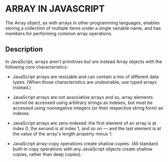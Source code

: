 # ARRAY IN JAVASCRIPT

The Array object, as with arrays in other programming languages, enables storing a collection of multiple items under a single variable name, and has members for performing common array operations.

## Description

In JavaScript, arrays aren't primitives but are instead Array objects with the following core characteristics:

- JavaScript arrays are resizable and can contain a mix of different data types. (When those characteristics are undesirable, use typed arrays instead.)

- JavaScript arrays are not associative arrays and so, array elements cannot be accessed using arbitrary strings as indexes, but must be accessed using nonnegative integers (or their respective string form) as indexes.

- JavaScript arrays are zero-indexed: the first element of an array is at index 0, the second is at index 1, and so on — and the last element is at the value of the array's length property minus 1.

- JavaScript array-copy operations create shallow copies. (All standard built-in copy operations with any JavaScript objects create shallow copies, rather than deep copies).
